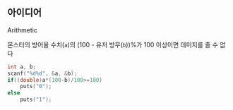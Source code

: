 ## 아이디어
Arithmetic  

몬스터의 방어율 수치(`a`)의 (100 - 유저 방무(`b`))%가 100 이상이면 데미지를 줄 수 없다
```c
int a, b;
scanf("%d%d", &a, &b);
if((double)a*(100-b)/100>=100)
	puts("0");
else
	puts("1");
```
